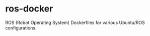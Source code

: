 ros-docker
==========

ROS (Robot Operating System) Dockerfiles for various Ubuntu/ROS configurations.
